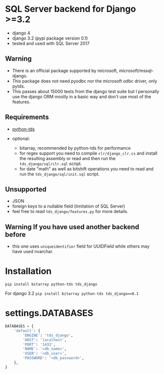# SQL Server backend for Django >=3.2
- django 4
- django 3.2 (pypi package version 0.1)
- tested and used with SQL Server 2017

## Warning
- There is an official package supported by microsoft, microsoft/mssql-django.
- This package does not need pyodbc nor the microsoft odbc driver, only pytds.
- This passes about 15000 tests from the django test suite but I personally use the django ORM mostly in a basic way and
don't use most of the features.

## Requirements
- [python-tds](https://github.com/denisenkom/pytds)

- optional:
  - bitarray, recommended by python-tds for performance
  - for regex support you need to compile `clr/django_clr.cs` and install the resulting assembly or read and then run the `tds_django/sql/clr.sql` script.
  - for date "math" as well as bitshift operations you need to read and run the `tds_django/sql/init.sql` script.
    
## Unsupported
- JSON
- foreign keys to a nullable field (limitation of SQL Server)
- feel free to read `tds_django/features.py` for more details.

## Warning If you have used another backend before
- this one uses `uniqueidentifier` field for UUIDField while others may have used nvarchar.

# Installation
`pip install bitarray python-tds tds_django`

For django 3.2
`pip install bitarray python-tds tds_django==0.1`

# settings.DATABASES

```python
DATABASES = {
    'default': {
        'ENGINE': 'tds_django',
        'HOST': 'localhost',
        'PORT': '1433',
        'NAME': '<db_name>',
        'USER': '<db_user>',
        'PASSWORD': '<db_password>',
    }, 
}
```
